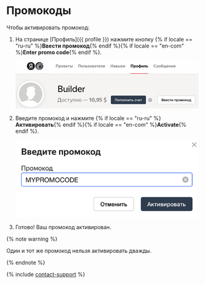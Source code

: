 # Промокоды

Чтобы активировать промокод:

1. На странице [Профиль]({{ profile }}) нажмите кнопку {% if locale == "ru-ru" %}**Ввести промокод**{% endif %}{% if locale == "en-com" %}**Enter promo code**{% endif %}.

    ![](../_images/promocodes/find-promocode.png)

1. Введите промокод и нажмите {% if locale == "ru-ru" %}**Активировать**{% endif %}{% if locale == "en-com" %}**Activate**{% endif %}.

    ![](../_images/promocodes/enter-promocode.png)

1. Готово! Ваш промокод активирован.

{% note warning %}

Один и тот же промокод нельзя активировать дважды.

{% endnote %}

{% include [contact-support](../_includes/contact-support-help.md) %}